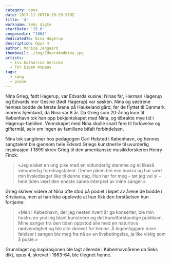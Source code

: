 ```yaml
---
category: opus
date: 2017-11-26T16:20:29.979Z
title: '4'
workname: Seks digte
startDate: '15.6'
composedin: "1864"
dedicatedTo: Nina Hagerup
description: Opus 4
author: Monica Jangaard
thumbnail: ./img/EdvardAndNina.jpg
artists:
  - Isa Katharina Gericke
  - Tor Espen Aspaas
tags:
  - sang
  - piano
---
```

Nina Grieg, født Hagerup, var Edvards kusine; Ninas far, Herman Hagerup og Edvards mor Gesine (født Hagerup) var søsken. Nina og søstrene hennes bodde de første årene på Haukeland gård, før de flyttet til Danmark, morens hjemland, da Nina var 8 år.  Da Grieg som 20-åring kom til København tok han opp bekjentskapet med Nina, og tilbrakte mye tid i Hagerup-familien. Vennskapet med Nina skulle snart føre til forlovelse og giftermål, selv om ingen av familiene bifalt forbindelsen.  

Nina tok sangtimer hos pedagogen Carl Helsted i København, og hennes sangtalent ble gjennom hele Edvard Griegs kunstnerliv til uvurderlig inspirasjon. I 1899 skrev Grieg til den amerikanske musikkforskeren Henry Finck:

> «Jeg elsket en ung pike med en vidunderlig stemme og et likeså vidunderlig foredragstalent. Denne piken ble min hustru og har vært min livsledsager like til denne dag. Hun har for meg – tør jeg vel si – hele tiden vært den eneste sanne interpret av mine sanger.»

Grieg skriver videre at Nina ofte stod på podiet i løpet av årene de bodde i Kristiania, men at han ikke opplevde at hun fikk den forståelsen hun fortjente:

> «Men i København, der jeg nesten hvert år ga konserter, ble min hustru en yndling blant kunstnere og det kunstforstandige publikum. Mine sanger fra den tiden oppstod alle med en naturlovs nødvendighet og ble alle skrevet for henne. Å legemliggjøre mine følelser i sangen ble meg fra nå av en livsbetingelse, ja like viktig som å puste.»

Grunnlaget og inspirasjonen ble lagt allerede i Københavnårene da Seks dikt, opus 4, skrevet i 1863-64, ble tilegnet henne.
